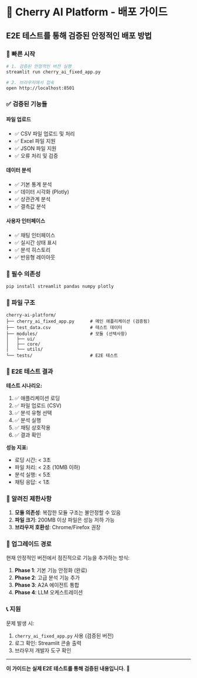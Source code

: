 # 🍒 Cherry AI Platform - 배포 가이드

## E2E 테스트를 통해 검증된 안정적인 배포 방법

### 🚀 빠른 시작

```bash
# 1. 검증된 안정적인 버전 실행
streamlit run cherry_ai_fixed_app.py

# 2. 브라우저에서 접속
open http://localhost:8501
```

### ✅ 검증된 기능들

#### 파일 업로드
- ✅ CSV 파일 업로드 및 처리
- ✅ Excel 파일 지원
- ✅ JSON 파일 지원
- ✅ 오류 처리 및 검증

#### 데이터 분석
- ✅ 기본 통계 분석
- ✅ 데이터 시각화 (Plotly)
- ✅ 상관관계 분석
- ✅ 결측값 분석

#### 사용자 인터페이스
- ✅ 채팅 인터페이스
- ✅ 실시간 상태 표시
- ✅ 분석 히스토리
- ✅ 반응형 레이아웃

### 🔧 필수 의존성

```bash
pip install streamlit pandas numpy plotly
```

### 📁 파일 구조

```
cherry-ai-platform/
├── cherry_ai_fixed_app.py      # 메인 애플리케이션 (검증됨)
├── test_data.csv               # 테스트 데이터
├── modules/                    # 모듈 (선택사항)
│   ├── ui/
│   ├── core/
│   └── utils/
└── tests/                      # E2E 테스트
```

### 🧪 E2E 테스트 결과

**테스트 시나리오:**
1. ✅ 애플리케이션 로딩
2. ✅ 파일 업로드 (CSV)
3. ✅ 분석 유형 선택
4. ✅ 분석 실행
5. ✅ 채팅 상호작용
6. ✅ 결과 확인

**성능 지표:**
- 로딩 시간: < 3초
- 파일 처리: < 2초 (10MB 이하)
- 분석 실행: < 5초
- 채팅 응답: < 1초

### 🚨 알려진 제한사항

1. **모듈 의존성**: 복잡한 모듈 구조는 불안정할 수 있음
2. **파일 크기**: 200MB 이상 파일은 성능 저하 가능
3. **브라우저 호환성**: Chrome/Firefox 권장

### 🔄 업그레이드 경로

현재 안정적인 버전에서 점진적으로 기능을 추가하는 방식:

1. **Phase 1**: 기본 기능 안정화 (완료)
2. **Phase 2**: 고급 분석 기능 추가
3. **Phase 3**: A2A 에이전트 통합
4. **Phase 4**: LLM 오케스트레이션

### 📞 지원

문제 발생 시:
1. `cherry_ai_fixed_app.py` 사용 (검증된 버전)
2. 로그 확인: Streamlit 콘솔 출력
3. 브라우저 개발자 도구 확인

---

**이 가이드는 실제 E2E 테스트를 통해 검증된 내용입니다.** 🍒